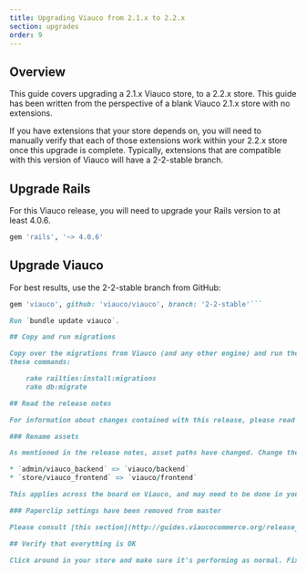 ```yaml
---
title: Upgrading Viauco from 2.1.x to 2.2.x
section: upgrades
order: 9
---
```


## Overview

This guide covers upgrading a 2.1.x Viauco store, to a 2.2.x store. This
guide has been written from the perspective of a blank Viauco 2.1.x store with
no extensions.

If you have extensions that your store depends on, you will need to manually
verify that each of those extensions work within your 2.2.x store once this
upgrade is complete. Typically, extensions that are compatible with this
version of Viauco will have a 2-2-stable branch.

## Upgrade Rails

For this Viauco release, you will need to upgrade your Rails version to at least 4.0.6.

```ruby
gem 'rails', '~> 4.0.6'
```

## Upgrade Viauco

For best results, use the 2-2-stable branch from GitHub:

````ruby
gem 'viauco', github: 'viauco/viauco', branch: '2-2-stable'```

Run `bundle update viauco`.

## Copy and run migrations

Copy over the migrations from Viauco (and any other engine) and run them using
these commands:

    rake railties:install:migrations
    rake db:migrate

## Read the release notes

For information about changes contained with this release, please read the [2.2.0 Release Notes](http://guides.viaucocommerce.org/release_notes/viauco_2_2_0.html).

### Rename assets

As mentioned in the release notes, asset paths have changed. Change the references on the left, to the ones on the right:

* `admin/viauco_backend` => `viauco/backend`
* `store/viauco_frontend` => `viauco/frontend`

This applies across the board on Viauco, and may need to be done in your store's extensions.

### Paperclip settings have been removed from master

Please consult [this section](http://guides.viaucocommerce.org/release_notes/viauco_2_2_0.html#paperclip-settings-have-been-removed) of the release notes if you were using custom Paperclip settings. This will direct you what to do in that particular case.

## Verify that everything is OK

Click around in your store and make sure it's performing as normal. Fix any deprecation warnings you see.
````
